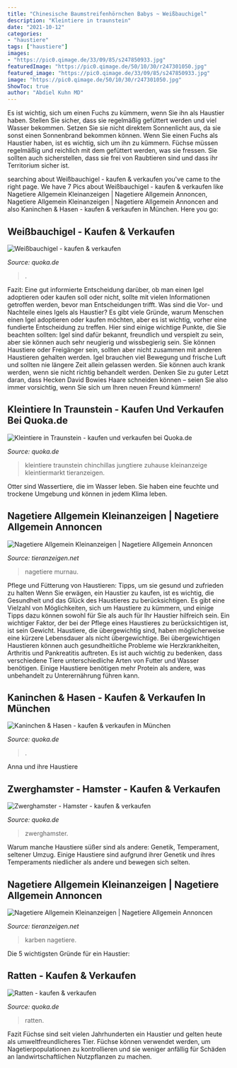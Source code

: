 ```yaml
---
title: "Chinesische Baumstreifenhörnchen Babys ~ Weißbauchigel"
description: "Kleintiere in traunstein"
date: "2021-10-12"
categories:
- "haustiere"
tags: ["haustiere"]
images:
- "https://pic0.qimage.de/33/09/85/s247850933.jpg"
featuredImage: "https://pic0.qimage.de/50/10/30/r247301050.jpg"
featured_image: "https://pic0.qimage.de/33/09/85/s247850933.jpg"
image: "https://pic0.qimage.de/50/10/30/r247301050.jpg"
ShowToc: true
author: "Abdiel Kuhn MD"
---
```



Es ist wichtig, sich um einen Fuchs zu kümmern, wenn Sie ihn als Haustier haben. Stellen Sie sicher, dass sie regelmäßig gefüttert werden und viel Wasser bekommen. Setzen Sie sie nicht direktem Sonnenlicht aus, da sie sonst einen Sonnenbrand bekommen können.
Wenn Sie einen Fuchs als Haustier haben, ist es wichtig, sich um ihn zu kümmern. Füchse müssen regelmäßig und reichlich mit dem gefüttert werden, was sie fressen. Sie sollten auch sicherstellen, dass sie frei von Raubtieren sind und dass ihr Territorium sicher ist.

	

		
searching about Weißbauchigel - kaufen &amp; verkaufen you've came to the right page. We have 7 Pics about Weißbauchigel - kaufen &amp; verkaufen like Nagetiere Allgemein Kleinanzeigen | Nagetiere Allgemein Annoncen, Nagetiere Allgemein Kleinanzeigen | Nagetiere Allgemein Annoncen and also Kaninchen &amp; Hasen - kaufen &amp; verkaufen in München. Here you go:
		
    
## Weißbauchigel - Kaufen &amp; Verkaufen

<img loading=lazy src="https://pic0.qimage.de/50/10/30/r247301050.jpg" onerror="this.onerror=null;this.src='https://tse3.mm.bing.net/th?id=OIP.kwMcp5ScU4zsgUAfGC7LSgAAAA&amp;pid=15.1';" alt="Weißbauchigel - kaufen &amp; verkaufen">

_Source: quoka.de_

>. 

	

Fazit: Eine gut informierte Entscheidung darüber, ob man einen Igel adoptieren oder kaufen soll oder nicht, sollte mit vielen Informationen getroffen werden, bevor man Entscheidungen trifft.
Was sind die Vor- und Nachteile eines Igels als Haustier? Es gibt viele Gründe, warum Menschen einen Igel adoptieren oder kaufen möchten, aber es ist wichtig, vorher eine fundierte Entscheidung zu treffen. Hier sind einige wichtige Punkte, die Sie beachten sollten: Igel sind dafür bekannt, freundlich und verspielt zu sein, aber sie können auch sehr neugierig und wissbegierig sein. Sie können Haustiere oder Freigänger sein, sollten aber nicht zusammen mit anderen Haustieren gehalten werden. Igel brauchen viel Bewegung und frische Luft und sollten nie längere Zeit allein gelassen werden. Sie können auch krank werden, wenn sie nicht richtig behandelt werden. Denken Sie zu guter Letzt daran, dass Hecken David Bowies Haare schneiden können – seien Sie also immer vorsichtig, wenn Sie sich um Ihren neuen Freund kümmern!

    
## Kleintiere In Traunstein - Kaufen Und Verkaufen Bei Quoka.de

<img loading=lazy src="https://pic0.qimage.de/75/80/19/r228198075.jpg" onerror="this.onerror=null;this.src='https://tse4.mm.bing.net/th?id=OIP.QijelQJtCjeeuBJQIB4scwAAAA&amp;pid=15.1';" alt="Kleintiere in Traunstein - kaufen und verkaufen bei Quoka.de">

_Source: quoka.de_

>kleintiere traunstein chinchillas jungtiere zuhause kleinanzeige kleintiermarkt tieranzeigen. 

	

Otter sind Wassertiere, die im Wasser leben. Sie haben eine feuchte und trockene Umgebung und können in jedem Klima leben.

    
## Nagetiere Allgemein Kleinanzeigen | Nagetiere Allgemein Annoncen

<img loading=lazy src="https://www.tieranzeigen.net/export/z9iKQMLEK3Ie.JPG" onerror="this.onerror=null;this.src='https://tse2.mm.bing.net/th?id=OIP.u97NuxZEY6haE1meuWX3IAHaFj&amp;pid=15.1';" alt="Nagetiere Allgemein Kleinanzeigen | Nagetiere Allgemein Annoncen">

_Source: tieranzeigen.net_

>nagetiere murnau. 

	

Pflege und Fütterung von Haustieren: Tipps, um sie gesund und zufrieden zu halten
Wenn Sie erwägen, ein Haustier zu kaufen, ist es wichtig, die Gesundheit und das Glück des Haustieres zu berücksichtigen. Es gibt eine Vielzahl von Möglichkeiten, sich um Haustiere zu kümmern, und einige Tipps dazu können sowohl für Sie als auch für Ihr Haustier hilfreich sein. Ein wichtiger Faktor, der bei der Pflege eines Haustieres zu berücksichtigen ist, ist sein Gewicht. Haustiere, die übergewichtig sind, haben möglicherweise eine kürzere Lebensdauer als nicht übergewichtige. Bei übergewichtigen Haustieren können auch gesundheitliche Probleme wie Herzkrankheiten, Arthritis und Pankreatitis auftreten. Es ist auch wichtig zu bedenken, dass verschiedene Tiere unterschiedliche Arten von Futter und Wasser benötigen. Einige Haustiere benötigen mehr Protein als andere, was unbehandelt zu Unterernährung führen kann.

    
## Kaninchen &amp; Hasen - Kaufen &amp; Verkaufen In München

<img loading=lazy src="https://pic0.qimage.de/33/09/85/s247850933.jpg" onerror="this.onerror=null;this.src='https://tse4.mm.bing.net/th?id=OIP.rcRdQsPGdioSfM6J6a4vggAAAA&amp;pid=15.1';" alt="Kaninchen &amp; Hasen - kaufen &amp; verkaufen in München">

_Source: quoka.de_

>. 

	

Anna und ihre Haustiere

    
## Zwerghamster - Hamster - Kaufen &amp; Verkaufen

<img loading=lazy src="https://pic0.qimage.de/03/99/02/s240029903.jpg" onerror="this.onerror=null;this.src='https://tse2.mm.bing.net/th?id=OIP.BViDCGItY8aGbkYDJLHQ2gAAAA&amp;pid=15.1';" alt="Zwerghamster - Hamster - kaufen &amp; verkaufen">

_Source: quoka.de_

>zwerghamster. 

	

Warum manche Haustiere süßer sind als andere: Genetik, Temperament, seltener Umzug.
Einige Haustiere sind aufgrund ihrer Genetik und ihres Temperaments niedlicher als andere und bewegen sich selten.

    
## Nagetiere Allgemein Kleinanzeigen | Nagetiere Allgemein Annoncen

<img loading=lazy src="http://www.tieranzeigen.net/export/Pn79PbsXxc5d.JPG" onerror="this.onerror=null;this.src='https://tse1.mm.bing.net/th?id=OIP.ryBTTZ-m9LE0hSe9v2_9qQHaE7&amp;pid=15.1';" alt="Nagetiere Allgemein Kleinanzeigen | Nagetiere Allgemein Annoncen">

_Source: tieranzeigen.net_

>karben nagetiere. 

	

Die 5 wichtigsten Gründe für ein Haustier:

    
## Ratten - Kaufen &amp; Verkaufen

<img loading=lazy src="https://pic0.qimage.de/96/49/55/s239554996.jpg" onerror="this.onerror=null;this.src='https://tse3.mm.bing.net/th?id=OIP.kkTwBIN-HokrMlRPARCiTAAAAA&amp;pid=15.1';" alt="Ratten - kaufen &amp; verkaufen">

_Source: quoka.de_

>ratten. 

	

Fazit
Füchse sind seit vielen Jahrhunderten ein Haustier und gelten heute als umweltfreundlicheres Tier. Füchse können verwendet werden, um Nagetierpopulationen zu kontrollieren und sie weniger anfällig für Schäden an landwirtschaftlichen Nutzpflanzen zu machen.

